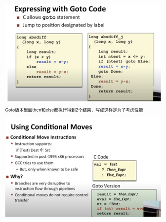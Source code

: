 ![image-20230209004301457](image/image-20230209004301457.png)

Goto版本里面then和else都执行得到2个结果，写成这样是为了考虑性能

![image-20230209004235471](image/image-20230209004235471.png)

